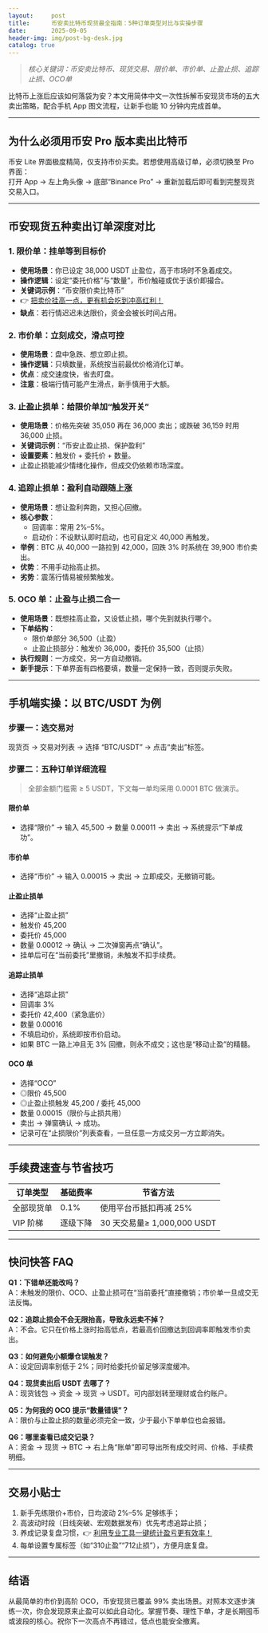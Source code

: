 ```yaml
---
layout:     post
title:      币安卖比特币现货最全指南：5种订单类型对比与实操步骤
date:       2025-09-05
header-img: img/post-bg-desk.jpg
catalog: true
---
```


> *核心关键词：币安卖比特币、现货交易、限价单、市价单、止盈止损、追踪止损、OCO单*

比特币上涨后应该如何落袋为安？本文用简体中文一次性拆解币安现货市场的五大卖出策略，配合手机 App 图文流程，让新手也能 10 分钟内完成首单。

---

## 为什么必须用币安 Pro 版本卖出比特币

币安 Lite 界面极度精简，仅支持市价买卖。若想使用高级订单，必须切换至 Pro 界面：  
打开 App → 左上角头像 → 底部“Binance Pro” → 重新加载后即可看到完整现货交易入口。

---

## 币安现货五种卖出订单深度对比

### 1. 限价单：挂单等到目标价  
- **使用场景**：你已设定 38,000 USDT 止盈位，高于市场时不急着成交。  
- **操作逻辑**：设定“委托价格”与“数量”，币价触碰或优于该价即撮合。  
- **关键词示例**：“币安限价卖比特币”  
- 👉 [把卖价挂高一点，更有机会吃到冲高红利！](https://okxdog.com/)  
- **缺点**：若行情迟迟未达限价，资金会被长时间占用。

### 2. 市价单：立刻成交，滑点可控  
- **使用场景**：盘中急跌、想立即止损。  
- **操作逻辑**：只填数量，系统按当前最优价格消化订单。  
- **优点**：成交速度快，省去盯盘。  
- **注意**：极端行情可能产生滑点，新手慎用于大额。

### 3. 止盈止损单：给限价单加“触发开关”  
- **使用场景**：价格先突破 35,050 再在 36,000 卖出；或跌破 36,159 时用 36,000 止损。  
- **关键词示例**：“币安止盈止损、保护盈利”  
- **设置要素**：触发价 + 委托价 + 数量。  
- 止盈止损能减少情绪化操作，但成交仍依赖市场深度。

### 4. 追踪止损单：盈利自动跟随上涨  
- **使用场景**：想让盈利奔跑，又担心回撤。  
- **核心参数**：  
  - 回调率：常用 2%–5%。  
  - 启动价：不设默认即时启动，也可自定义 40,000 再触发。  
- **举例**：BTC 从 40,000 一路拉到 42,000，回跌 3% 时系统在 39,900 市价卖出。  
- **优势**：不用手动抬高止损。  
- **劣势**：震荡行情易被频繁触发。

### 5. OCO 单：止盈与止损二合一  
- **使用场景**：既想挂高止盈，又设低止损，哪个先到就执行哪个。  
- **下单结构**：  
  - 限价单部分 36,500（止盈）  
  - 止盈止损部分：触发价 36,000，委托价 35,500（止损）  
- **执行规则**：一方成交，另一方自动撤销。  
- **新手提示**：下单界面有四格要填，数量一定保持一致，否则提示失败。

---

## 手机端实操：以 BTC/USDT 为例

### 步骤一：选交易对  
现货页 → 交易对列表 → 选择 “BTC/USDT” → 点击“卖出”标签。

### 步骤二：五种订单详细流程  
> 全部金额门槛需 ≥ 5 USDT，下文每一单均采用 0.0001 BTC 做演示。

#### 限价单  
- 选择“限价” → 输入 45,500 → 数量 0.00011 → 卖出 → 系统提示“下单成功”。

#### 市价单  
- 选择“市价” → 输入 0.00015 → 卖出 → 立即成交，无撤销可能。

#### 止盈止损单  
- 选择“止盈止损”  
- 触发价 45,200  
- 委托价 45,000  
- 数量 0.00012 → 确认 → 二次弹窗再点“确认”。  
- 挂单后可在“当前委托”里撤销，未触发不扣手续费。

#### 追踪止损单  
- 选择“追踪止损”  
- 回调率 3%  
- 委托价 42,400（紧急底价）  
- 数量 0.00016  
- 不填启动价，系统即按市价启动。  
- 如果 BTC 一路上冲且无 3% 回撤，则永不成交；这也是“移动止盈”的精髓。

#### OCO 单  
- 选择“OCO”  
- ◎限价 45,500  
- ◎止盈止损触发 45,200 / 委托 45,000  
- 数量 0.00015（限价与止损共用）  
- 卖出 → 弹窗确认 → 成功。  
- 记录可在“止损限价”列表查看，一旦任意一方成交另一方立即消失。

---

## 手续费速查与节省技巧

| 订单类型   | 基础费率 | 节省方法                   |
|------------|-----------|----------------------------|
| 全部现货单 | 0.1%      | 使用平台币抵扣再减 25%     |
| VIP 阶梯   | 逐级下降  | 30 天交易量≥ 1,000,000 USDT |

---

## 快问快答 FAQ

**Q1：下错单还能改吗？**  
A：未触发的限价、OCO、止盈止损可在“当前委托”直接撤销；市价单一旦成交无法反悔。

**Q2：追踪止损会不会无限抬高，导致永远卖不掉？**  
A：不会。它只在价格上涨时抬高低点，若最高价回撤达到回调率即触发市价卖出。

**Q3：如何避免小额爆仓误触发？**  
A：设定回调率别低于 2%；同时给委托价留足够深度缓冲。

**Q4：现货卖出后 USDT 去哪了？**  
A：现货钱包 → 资金 → 现货 → USDT。可内部划转至理财或合约账户。

**Q5：为何我的 OCO 提示“数量错误”？**  
A：限价与止盈止损的数量必须完全一致，少于最小下单单位也会报错。

**Q6：哪里查看已成交记录？**  
A：资金 → 现货 → BTC → 右上角“账单”即可导出所有成交时间、价格、手续费明细。

---

## 交易小贴士

1. 新手先练限价+市价，日均波动 2%–5% 足够练手；  
2. 高波动时段（日线突破、宏观数据发布）优先考虑追踪止损；  
3. 养成记录复盘习惯，👉 [利用专业工具一键统计盈亏更有效率！](https://okxdog.com/)  
4. 每单设置专属标签（如“310止盈”“712止损”），方便月底复盘。

---

## 结语

从最简单的市价到高阶 OCO，币安现货已覆盖 99% 卖出场景。对照本文逐步演练一次，你会发现原来止盈可以如此自动化。掌握节奏、理性下单，才是长期囤币或波段的核心。祝你下一次高点不再错过，低点也能安全撤离。
